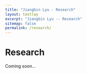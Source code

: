```yaml
---
title: "Jiangbin Lyu - Research"
layout: textlay
excerpt: "Jiangbin Lyu -- Research"
sitemap: false
permalink: /research/
---
```


# Research

Coming soon...
